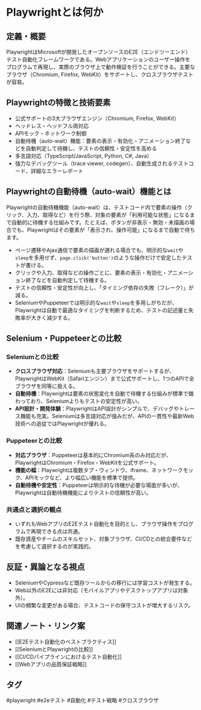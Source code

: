 # Playwrightとは何か

## 定義・概要
PlaywrightはMicrosoftが開発したオープンソースのE2E（エンドツーエンド）テスト自動化フレームワークである。Webアプリケーションのユーザー操作をプログラムで再現し、実際のブラウザ上で動作検証を行うことができる。主要なブラウザ（Chromium, Firefox, WebKit）をサポートし、クロスブラウザテストが容易。

## Playwrightの特徴と技術要素
- 公式サポートの3大ブラウザエンジン（Chromium, Firefox, WebKit）
- ヘッドレス・ヘッドフル両対応
- APIモック・ネットワーク制御
- 自動待機（auto-wait）機能：要素の表示・有効化・アニメーション終了などを自動判定して待機し、テストの信頼性・安定性を高める
- 多言語対応（TypeScript/JavaScript, Python, C#, Java）
- 強力なデバッグツール（trace viewer, codegen）、自動生成されるテストコード、詳細なエラーレポート

## Playwrightの自動待機（auto-wait）機能とは
Playwrightの自動待機機能（auto-wait）は、テストコード内で要素の操作（クリック、入力、取得など）を行う際、対象の要素が「利用可能な状態」になるまで自動的に待機する仕組みです。たとえば、ボタンが非表示・無効・未描画の場合でも、Playwrightはその要素が「表示され、操作可能」になるまで自動で待ちます。

- ページ遷移やAjax通信で要素の描画が遅れる場合でも、明示的な`wait`や`sleep`を多用せず、`page.click('button')`のような操作だけで安定したテストが書ける。
- クリックや入力、取得などの操作ごとに、要素の表示・有効化・アニメーション終了などを自動判定して待機する。
- テストの信頼性・安定性が向上し、「タイミング依存の失敗（フレーク）」が減る。
- SeleniumやPuppeteerでは明示的な`wait`や`sleep`を多用しがちだが、Playwrightは自動で最適なタイミングを判断するため、テストの記述量と失敗率が大きく減少する。

## Selenium・Puppeteerとの比較

### Seleniumとの比較
- **クロスブラウザ対応**：Seleniumも主要ブラウザをサポートするが、PlaywrightはWebKit（Safariエンジン）まで公式サポートし、1つのAPIで全ブラウザを同等に扱える。
- **自動待機**：Playwrightは要素の状態変化を自動で待機する仕組みが標準で備わっており、Seleniumよりもテストの安定性が高い。
- **API設計・開発体験**：PlaywrightはAPI設計がシンプルで、デバッグやトレース機能も充実。Seleniumは多言語対応が強みだが、APIの一貫性や最新Web技術への追従ではPlaywrightが優れる。

### Puppeteerとの比較
- **対応ブラウザ**：Puppeteerは基本的にChromium系のみ対応だが、PlaywrightはChromium・Firefox・WebKitを公式サポート。
- **機能の幅**：Playwrightは複数タブ・ウィンドウ、iframe、ネットワークモック、APIモックなど、より幅広い機能を標準で提供。
- **自動待機や安定性**：Puppeteerは明示的な待機が必要な場面が多いが、Playwrightは自動待機機能によりテストの信頼性が高い。

### 共通点と選択の観点
- いずれもWebアプリのE2Eテスト自動化を目的とし、ブラウザ操作をプログラムで再現できる点は共通。
- 既存資産やチームのスキルセット、対象ブラウザ、CI/CDとの統合要件などを考慮して選択するのが実践的。

## 反証・異論となる視点
- SeleniumやCypressなど既存ツールからの移行には学習コストが発生する。
- Web以外のE2Eには非対応（モバイルアプリやデスクトップアプリは対象外）。
- UIの頻繁な変更がある場合、テストコードの保守コストが増大するリスク。

## 関連ノート・リンク案
- [[E2Eテスト自動化のベストプラクティス]]
- [[SeleniumとPlaywrightの比較]]
- [[CI/CDパイプラインにおけるテスト自動化]]
- [[Webアプリの品質保証戦略]]

## タグ
#playwright #e2eテスト #自動化 #テスト戦略 #クロスブラウザ

